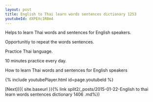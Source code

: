 ```yaml
---
layout: post
title: English to Thai learn words sentences dictionary 1253 
youtubeId: dXPEXc1R8m4
---
```

 
 
Helps to learn Thai words and sentences for English speakers.

Opportunitiy to repeat the words sentences. 

Practice Thai language. 
 
10 minutes practice every day. 
 
How to learn Thai words and sentences for English speakers 
 
{% include youtubePlayer.html id=page.youtubeId %}
 
 
[Next]({{ site.baseurl }}{% link  split2/_posts/2015-01-22-English to thai learn words sentences dictionary 1406 .md%})
 
